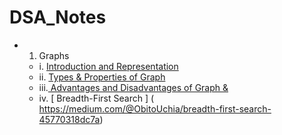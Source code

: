 # DSA_Notes
* 1. Graphs
  * i.  [Introduction and Representation](https://medium.com/@ObitoUchia/graphs-52a0cb25bfaa)
  * ii. [Types & Properties of Graph](https://medium.com/@ObitoUchia/graphs-51769163277d)
  * iii.[ Advantages and Disadvantages of Graph &  ](https://medium.com/@ObitoUchia/graphs-0d363b5609b1)
  * iv. [ Breadth-First Search ] ( https://medium.com/@ObitoUchia/breadth-first-search-45770318dc7a)
 
